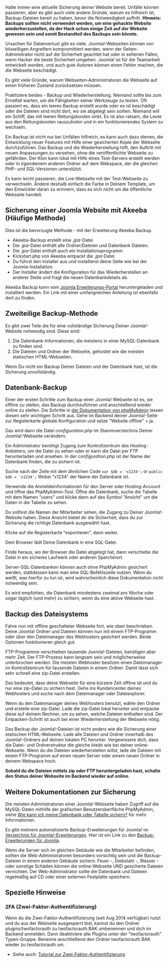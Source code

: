 <!-- Filename: Backup_Basics_for_a_Joomla!_Web_Site / Display title: Backup-Grundlagen für eine Joomla!-Webseite -->

Halte immer eine aktuelle Sicherung deiner Website bereit. Unfälle
können passieren, aber es gibt auch viele andere Gründe, warum es
hilfreich ist, Backup-Dateien bereit zu haben, bevor die Notwendigkeit
auftritt. **Hinweis: Backups sollten nicht verwendet werden, um eine
gehackte Website wiederherzustellen, da der Hack schon einige Zeit auf
der Website gewesen sein und somit Bestandteil des Backups sein
könnte.**

Ursachen für Datenverlust gibt es viele. Joomla!-Webseiten können von
böswilligen Angreifern kompromittiert werden, wenn der
Seiten-Administrator nicht auf die Sicherheit geachtet hat oder in
seltenen Fällen, wenn Hacker die beste Sicherheit umgehen. Joomla! ist
für die Teamarbeit entwickelt worden, und auch gute Autoren können einen
Fehler machen, die die Webseite beschädigt.

Es gibt viele Gründe, warum Webseiten-Administratoren die Webseite auf
einen früheren Zustand zurücksetzen müssen.

Praktiziere beides - Backup und Wiederherstellung. Niemand sollte bis
zum Ernstfall warten, um die Fähigkeiten seiner Werkzeuge zu testen. Oft
passiert es, dass ein leeres Backup erstellt wurde oder es ist
beschädigt oder die Dateien sind nicht dort, wo sie abgelegt sein
sollten. Niemand will ein Schiff, das mit leeren Rettungsbooten sinkt.
Es ist also ratsam, die Leute aus den Rettungsbooten rauszuholen und in
ein funktionierendes System zu wechseln.

Ein Backup ist nicht nur bei Unfällen hilfreich, es kann auch dazu
dienen, die Entwicklung neuer Features mit Hilfe einer gesicherten Kopie
der Webseite durchzuführen. Das Backup und die Wiederherstellung hilft,
den Auftritt mit neuen Anpassungen zu versehen, ohne die veröffentlichte
Webseite zu gefährden. Der Klon kann lokal mit Hilfe eines Test-Servers
erstellt werden oder in irgendeinem anderen Ordner auf dem Webspace, der
die gleichen PHP- und SQL-Versionen unterstützt.

Es kann leicht passieren, die Live-Webseite mit der Test-Webseite zu
verwechseln. Ändere deshalb einfach die Farbe in Deinem Template, um den
Entwickler daran zu erinnern, dass es sich nicht um die öffentliche
Webseite handelt.

## Sicherung einer Joomla Website mit Akeeba (Häufige Methode)

Dies ist die bevorzugte Methode - mit der Erweiterung Akeeba Backup.

- Akeeba-Backup erstellt eine *.jpa*-Datei
- Die *.jpa*-Datei enthält alle Ordner/Dateien und Datenbank Dateien.
- Die *.jpa*-Datei enthält auch ein Installationsprogramm
- Kickstart.php von Akeeba entpackt die *.jpa*-Datei
- Du führst den Installer aus und installierst deine Seite wie bei der
  Joomla-Installation.
- Der Installer ändert die Konfiguration für das Wiederherstellen an
  anderer Stelle und fragt die neuen Datenbankdetails ab.

Akeeba Backup kann vom <a
href="https://extensions.joomla.org/extensions/extension/access-a-security/site-security/akeeba-backup/"
class="external text" target="_blank" rel="noreferrer noopener">Joomla
Erweiterungs-Portal</a> heruntergeladen und installiert werden. Ein Link
mit einer umfangreichen Anleitung ist ebenfalls dort zu finden.

## Zweiteilige Backup-Methode

Es gibt zwei Teile die für eine vollständige Sicherung Deiner
Joomla!-Website notwendig sind. Diese sind:

1.  Die Datenbank-Informationen, die meistens in einer MySQL-Datenbank
    zu finden sind.
2.  Die Dateien und Ordner der Webseite, gehostet wie die meisten
    statischen HTML-Webseiten.

Wenn Du nicht ein Backup Deiner Dateien und der Datenbank hast, ist die
Sicherung unvollständig.

## Datenbank-Backup

Einer der ersten Schritte zum Backup einer Joomla! Webseite ist es, sie
offline zu stellen, das Backup durchzuführen und anschließend wieder
online zu stellen. Die Schritte in
<a href="https://docs.phpmyadmin.net/en/latest/index.html"
class="external text" target="_blank"
rel="nofollow noreferrer noopener">der Dokumentation von phpMyAdmin</a>
lassen diesen sehr wichtigen Schritt aus. Gehe im Backend deiner
Joomla!-Seite zur Registerkarte globale Konfiguration und setze "Website
offline" = ja.

Das wird dann die Datei *configuration.php* im Stammverzeichnis Deiner
Joomla!-Webseite verändern.

Ein Administrator benötigt Zugang zum Kontrollzentrum des
Hosting-Anbieters, um die Datei zu sehen oder er kann die Datei per FTP
herunterladen und ansehen. In der *configuration.php* ist der Name der
Datenbank finden, die zu sichern ist.

Suche nach der Zeile mit dem ähnlichen Code `var $db = 'x1234';` or
`public $db = 'x1234';` Wobei "x1234" der Name der Datenbank ist.

Verwende die Anmeldeinformationen für den Server oder Hosting-Account
und öffne das PhpMyAdmin-Tool. Öffne die Datenbank, suche die Tabelle
mit dem Namen "users" und klicke dann auf das Symbol "Ansicht" um die
Daten in die Tabelle zu sehen.

Du solltest die Namen der Mitarbeiter sehen, die Zugang zu Deiner
Joomla!-Website haben. Diese Ansicht bietet dir die Sicherheit, dass du
zur Sicherung die richtige Datenbank ausgewählt hast.

Klicke auf die Registerkarte "exportieren", dann weiter.

Dein Browser lädt Deine Datenbank in eine SQL-Datei.

Finde heraus, wo der Browser die Datei abgelegt hat, dann verschiebe die
Datei in ein sicheres Laufwerk oder anderen Speicherort.

Server-SQL-Datenbanken können auch ohne PhpMyAdmin gesichert werden,
stattdessen kann man eine SQL-Befehlszeile nutzen. Wenn du weißt, was
hierfür zu tun ist, wird wahrscheinlich diese Dokumentation nicht
notwendig sein.

Es wird empfohlen, die Datenbank mindestens zweimal pro Woche oder sogar
täglich (und mehr) zu sichern, wenn du eine aktive Webseite hast.

## Backup des Dateisystems

Fahre nun mit offline geschalteter Webseite fort, wie oben beschrieben.
Deine Joomla! Ordner und Dateien können nun mit einem FTP-Programm oder
über den Dateimanager des Webhosters gesichert werden. Beide Optionen
funktionieren gleich gut.

FTP-Programme verschieben tausende Joomla!-Dateien, benötigen aber mehr
Zeit. Der FTP-Prozess kann langsam sein und möglicherweise unterbrochen
werden. Die meisten Webhoster besitzen einen Dateimanager im
Kontrollzentrum für tausende Dateien in einem Ordner. Damit lässt sich
sehr schnell eine zip-Datei erstellen.

Das bedeutet, dass deine Webseite für eine kürzere Zeit offline ist und
du nur eine zip-Datei zu sichern hast. Gehe ins Kundencenter deines
Webhosters und suche nach dem Dateimanager oder Dateiexplorer.

Wenn du den Dateimanager deines Webhosters benutzt, wähle den Ordner und
erstelle eine zip-Datei. Lade die zip-Datei lokal herunter und entpacke
diese auf deinem Rechner, um zu sehen, welche Dateien enthalten sind.
Der Entpacken-Schritt ist auch bei einer Wiederherstellung der Webseite
nötig.

Das Backup der Joomla!-Dateien ist nicht anders wie die Sicherung einer
statischen HTML-Webseite. Lade alle Dateien und Ordner innerhalb des
Joomla!-Ordners auf deinen lokalen PC herunter. Vergewissere dich, dass
die Datei- und Ordnerstruktur die gleiche bleibt wie bei deiner
online-Webseite. Wenn du die Dateien wiederherstellen willst, lade die
Dateien mit einem FTP-Programm auf einen neuen Server oder einem neuen
Ordner in deinem Webspace hoch.

**Sobald du die Dateien mittels zip oder FTP heruntergeladen hast,
schalte den Status deiner Webseite im Backend wieder auf online.**

## Weitere Dokumentationen zur Sicherung

Die meisten Administratoren einer Joomla!-Webseite haben Zugriff auf die
MySQL-Daten mithilfe der grafischen Benutzeroberfläche PhpMyAdmin, siehe
<a
href="https://phpmyadmin.readthedocs.org/de/latest/faq.html#how-can-i-backup-my-database-or-table"
class="external text" target="_blank"
rel="nofollow noreferrer noopener">Wie kann ich meine Datenbank oder
Tabelle sichern?</a> für mehr Informationen.

Es gibt mehrere automatisierte Backup-Erweiterungen für Joomla! im
<a href="http://extensions.joomla.org" class="external text"
target="_blank" rel="noreferrer noopener">Verzeichnis für
Joomla!-Erweiterungen</a>. Hier ist ein Link zu den <a
href="http://extensions.joomla.org/extensions/extension?searchall=backup&amp;controller=filter"
class="external text" target="_blank"
rel="noreferrer noopener">Backup-Erweiterungen für Joomla</a>.

Wenn die Server sich im gleichen Gebäude wie die Mitarbeiter befinden,
sollten die Web-Administratoren besonders vorsichtig sein und die
Backup-Dateien in einem anderen Gebäude sichern. Feuer -, Diebstahl -,
Wasser - oder sonstige Schäden können die online-Webseite UND gesicherte
Dateien vernichten. Der Web-Administrator sollte die Datenbank und
Dateien regelmäßig auf CD oder einer externen Festplatte speichern.

## Spezielle Hinweise

### 2FA (Zwei-Faktor-Authentifizierung)

Wenn du die Zwei-Faktor-Authentifizierung (seit Aug 2014 verfügbar)
nutzt und du aus der Webseite ausgesperrt bist, kannst du den Ordner
plugins/twofactorauth zu twofactorauth.BAK umbenennen und dich im
Backend anmelden. Dann deaktiviere alle Plugins unter der
"twofactorauth" Typen-Gruppe. Benenne anschließend den Ordner
twofactorauth.BAK wieder zu twofactorauth um.

- Siehe auch: [Tutorial zur
  Zwei-Faktor-Authentifizierung](https://docs.joomla.org/J3.x:Two_Factor_Authentication "Special:MyLanguage/J3.x:Two Factor Authentication")

